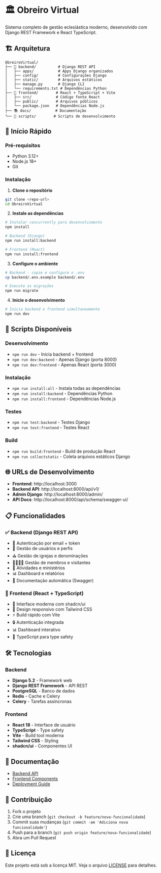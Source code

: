 # 🏛️ Obreiro Virtual

Sistema completo de gestão eclesiástica moderno, desenvolvido com Django REST Framework e React TypeScript.

## 🏗️ Arquitetura

```
ObreiroVirtual/
├── 🔧 backend/          # Django REST API
│   ├── apps/           # Apps Django organizados
│   ├── config/         # Configurações Django
│   ├── static/         # Arquivos estáticos
│   ├── manage.py       # Django CLI
│   └── requirements.txt # Dependências Python
├── 🎨 frontend/        # React + TypeScript + Vite
│   ├── src/           # Código fonte React
│   ├── public/        # Arquivos públicos
│   └── package.json   # Dependências Node.js
├── 📚 docs/           # Documentação
└── 🔄 scripts/        # Scripts de desenvolvimento
```

## 🚀 Início Rápido

### Pré-requisitos
- Python 3.12+
- Node.js 18+
- Git

### Instalação

1. **Clone o repositório**
```bash
git clone <repo-url>
cd ObreiroVirtual
```

2. **Instale as dependências**
```bash
# Instalar concurrently para desenvolvimento
npm install

# Backend (Django)
npm run install:backend

# Frontend (React)
npm run install:frontend
```

3. **Configure o ambiente**
```bash
# Backend - copie e configure o .env
cp backend/.env.example backend/.env

# Execute as migrações
npm run migrate
```

4. **Inicie o desenvolvimento**
```bash
# Inicia backend e frontend simultaneamente
npm run dev
```

## 🔧 Scripts Disponíveis

### Desenvolvimento
- `npm run dev` - Inicia backend + frontend
- `npm run dev:backend` - Apenas Django (porta 8000)
- `npm run dev:frontend` - Apenas React (porta 3000)

### Instalação
- `npm run install:all` - Instala todas as dependências
- `npm run install:backend` - Dependências Python
- `npm run install:frontend` - Dependências Node.js

### Testes
- `npm run test:backend` - Testes Django
- `npm run test:frontend` - Testes React

### Build
- `npm run build:frontend` - Build de produção React
- `npm run collectstatic` - Coleta arquivos estáticos Django

## 🌐 URLs de Desenvolvimento

- **Frontend**: http://localhost:3000
- **Backend API**: http://localhost:8000/api/v1/
- **Admin Django**: http://localhost:8000/admin/
- **API Docs**: http://localhost:8000/api/schema/swagger-ui/

## 📋 Funcionalidades

### ✅ Backend (Django REST API)
- 🔐 Autenticação por email + token
- 👥 Gestão de usuários e perfis
- ⛪ Gestão de igrejas e denominações
- 👨‍👩‍👧‍👦 Gestão de membros e visitantes
- 📅 Atividades e ministérios
- 📊 Dashboard e relatórios
- 📖 Documentação automática (Swagger)

### 🎨 Frontend (React + TypeScript)
- 🎨 Interface moderna com shadcn/ui
- 📱 Design responsivo com Tailwind CSS
- ⚡ Build rápido com Vite
- 🔒 Autenticação integrada
- 📊 Dashboard interativo
- 🎯 TypeScript para type safety

## 🛠️ Tecnologias

### Backend
- **Django 5.2** - Framework web
- **Django REST Framework** - API REST
- **PostgreSQL** - Banco de dados
- **Redis** - Cache e Celery
- **Celery** - Tarefas assíncronas

### Frontend
- **React 18** - Interface de usuário
- **TypeScript** - Type safety
- **Vite** - Build tool moderna
- **Tailwind CSS** - Styling
- **shadcn/ui** - Componentes UI

## 📖 Documentação

- [Backend API](./backend/docs/)
- [Frontend Components](./frontend/docs/)
- [Deployment Guide](./docs/deployment.md)

## 🤝 Contribuição

1. Fork o projeto
2. Crie uma branch (`git checkout -b feature/nova-funcionalidade`)
3. Commit suas mudanças (`git commit -am 'Adiciona nova funcionalidade'`)
4. Push para a branch (`git push origin feature/nova-funcionalidade`)
5. Abra um Pull Request

## 📄 Licença

Este projeto está sob a licença MIT. Veja o arquivo [LICENSE](LICENSE) para detalhes. 